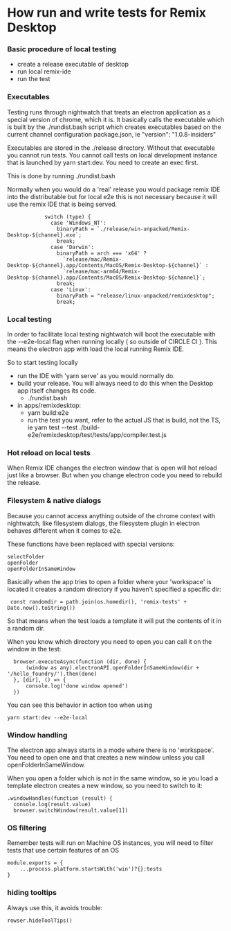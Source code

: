 # How run and write tests for Remix Desktop


### Basic procedure of local testing

- create a release executable of desktop
- run local remix-ide 
- run the test

### Executables

Testing runs through nightwatch that treats an electron application as a special version of chrome, which it is. It basically calls the executable which is built by the ./rundist.bash script which creates executables based on the current channel configuration package.json, ie "version": "1.0.8-insiders"

Executables are stored in the ./release directory. Without that executable you cannot run tests. You cannot call tests on local development instance that is launched by yarn start:dev. You need to create an exec first. 

This is done by running ./rundist.bash

Normally when you would do a 'real' release you would package remix IDE into the distributable but for local e2e this is not  necessary because it will use the remix IDE that is being served.


```
            switch (type) {
              case 'Windows_NT':
                binaryPath = `./release/win-unpacked/Remix-Desktop-${channel}.exe`;
                break;
              case 'Darwin':
                binaryPath = arch === 'x64' ? 
                  `release/mac/Remix-Desktop-${channel}.app/Contents/MacOS/Remix-Desktop-${channel}` :
                  `release/mac-arm64/Remix-Desktop-${channel}.app/Contents/MacOS/Remix-Desktop-${channel}`;
                break;
              case 'Linux':
                binaryPath = "release/linux-unpacked/remixdesktop";
                break;
```

### Local testing

In order to facilitate local testing nightwatch will boot the executable with the --e2e-local flag when running locally ( so outside of CIRCLE CI ). This means the electron app with load the local running Remix IDE.

So to start testing locally 
- run the IDE with 'yarn serve' as you would normally do.
- build your release. You will always need to do this when the Desktop app itself changes its code. 
    - ./rundist.bash
- in apps/remixdesktop: 
    - yarn build:e2e
    - run the test you want, refer to the actual JS that is build, not the TS, ie 
    yarn test --test ./build-e2e/remixdesktop/test/tests/app/compiler.test.js

### Hot reload on local tests

When Remix IDE changes the electron window that is open will hot reload just like a browser. But when you change electron code you need to rebuild the release.

### Filesystem & native dialogs

Because you cannot access anything outside of the chrome context with nightwatch, like filesystem dialogs, the filesystem plugin in electron behaves different when it comes to e2e. 

These functions have been replaced with special versions:
```
selectFolder
openFolder
openFolderInSameWindow
```

Basically when the app tries to open a folder where your 'workspace' is located it creates a random directory if you haven't specified a specific dir: 
```
 const randomdir = path.join(os.homedir(), 'remix-tests' + Date.now().toString())
```
So that means when the test loads a template it will put the contents of it in a random dir.

When you know which directory you need to open you can call it on the window in the test:
```
  browser.executeAsync(function (dir, done) {
      (window as any).electronAPI.openFolderInSameWindow(dir + '/hello_foundry/').then(done)
  }, [dir], () => {
      console.log('done window opened')
  })
```

You can see this behavior in action too when using 
```
yarn start:dev --e2e-local
```

### Window handling

The electron app always starts in a mode where there is no 'workspace'. You need to open one and that creates a new window unless you call openFolderInSameWindow.

When you open a folder which is not in the same window, so ie you load a template electron creates a new window, so you need to switch to it:

```
.windowHandles(function (result) {
  console.log(result.value)
  browser.switchWindow(result.value[1])
```

### OS filtering

Remember tests will run on Machine OS instances, you will need to filter tests that use certain features of an OS

```
module.exports = {
    ...process.platform.startsWith('win')?{}:tests
}
```

### hiding tooltips

Always use this, it avoids trouble: 
```
rowser.hideToolTips()
```













